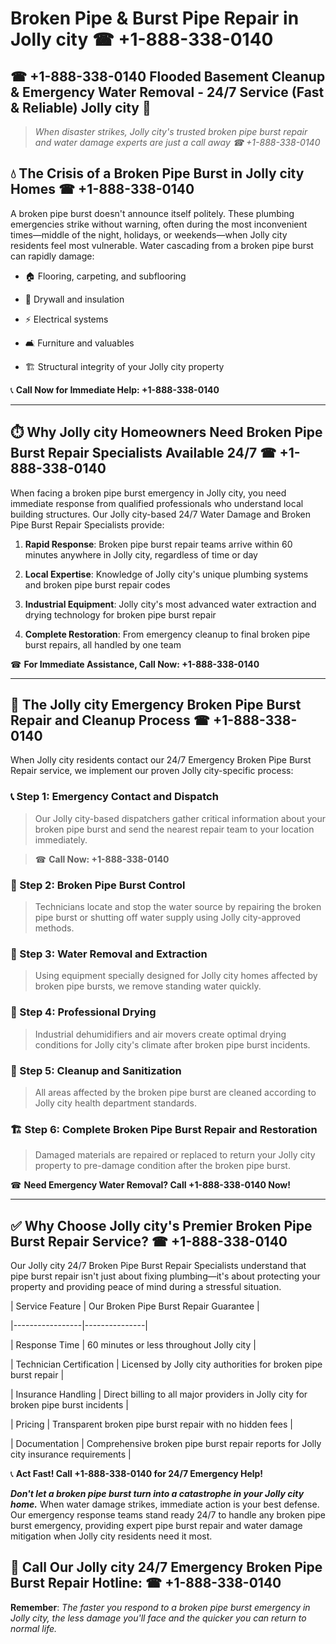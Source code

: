 # Broken Pipe & Burst Pipe Repair in Jolly city ☎ +1-888-338-0140  
## ☎ +1-888-338-0140 Flooded Basement Cleanup & Emergency Water Removal - 24/7 Service (Fast & Reliable) Jolly city 🚨  

> *When disaster strikes, Jolly city's trusted broken pipe burst repair and water damage experts are just a call away ☎ +1-888-338-0140*  

## 💧 The Crisis of a Broken Pipe Burst in Jolly city Homes ☎ +1-888-338-0140  

A broken pipe burst doesn't announce itself politely. These plumbing emergencies strike without warning, often during the most inconvenient times—middle of the night, holidays, or weekends—when Jolly city residents feel most vulnerable. Water cascading from a broken pipe burst can rapidly damage:  

* 🏠 Flooring, carpeting, and subflooring  
* 🧱 Drywall and insulation  
* ⚡ Electrical systems  
* 🛋️ Furniture and valuables  
* 🏗️ Structural integrity of your Jolly city property  

📞 **Call Now for Immediate Help: +1-888-338-0140**  

---  

## ⏱️ Why Jolly city Homeowners Need Broken Pipe Burst Repair Specialists Available 24/7 ☎ +1-888-338-0140  

When facing a broken pipe burst emergency in Jolly city, you need immediate response from qualified professionals who understand local building structures. Our Jolly city-based 24/7 Water Damage and Broken Pipe Burst Repair Specialists provide:  

1. **Rapid Response**: Broken pipe burst repair teams arrive within 60 minutes anywhere in Jolly city, regardless of time or day  
2. **Local Expertise**: Knowledge of Jolly city's unique plumbing systems and broken pipe burst repair codes  
3. **Industrial Equipment**: Jolly city's most advanced water extraction and drying technology for broken pipe burst repair  
4. **Complete Restoration**: From emergency cleanup to final broken pipe burst repairs, all handled by one team  

☎ **For Immediate Assistance, Call Now: +1-888-338-0140**  

---  

## 🔧 The Jolly city Emergency Broken Pipe Burst Repair and Cleanup Process ☎ +1-888-338-0140  

When Jolly city residents contact our 24/7 Emergency Broken Pipe Burst Repair service, we implement our proven Jolly city-specific process:  

### 📞 Step 1: Emergency Contact and Dispatch  
> Our Jolly city-based dispatchers gather critical information about your broken pipe burst and send the nearest repair team to your location immediately.  
> ☎ **Call Now: +1-888-338-0140**  

### 🚿 Step 2: Broken Pipe Burst Control  
> Technicians locate and stop the water source by repairing the broken pipe burst or shutting off water supply using Jolly city-approved methods.  

### 🌊 Step 3: Water Removal and Extraction  
> Using equipment specially designed for Jolly city homes affected by broken pipe bursts, we remove standing water quickly.  

### 💨 Step 4: Professional Drying  
> Industrial dehumidifiers and air movers create optimal drying conditions for Jolly city's climate after broken pipe burst incidents.  

### 🧼 Step 5: Cleanup and Sanitization  
> All areas affected by the broken pipe burst are cleaned according to Jolly city health department standards.  

### 🏗️ Step 6: Complete Broken Pipe Burst Repair and Restoration  
> Damaged materials are repaired or replaced to return your Jolly city property to pre-damage condition after the broken pipe burst.  

☎ **Need Emergency Water Removal? Call +1-888-338-0140 Now!**  

---  

## ✅ Why Choose Jolly city's Premier Broken Pipe Burst Repair Service? ☎ +1-888-338-0140  

Our Jolly city 24/7 Broken Pipe Burst Repair Specialists understand that pipe burst repair isn't just about fixing plumbing—it's about protecting your property and providing peace of mind during a stressful situation.  

| Service Feature | Our Broken Pipe Burst Repair Guarantee |  
|-----------------|---------------|  
| Response Time | 60 minutes or less throughout Jolly city |  
| Technician Certification | Licensed by Jolly city authorities for broken pipe burst repair |  
| Insurance Handling | Direct billing to all major providers in Jolly city for broken pipe burst incidents |  
| Pricing | Transparent broken pipe burst repair with no hidden fees |  
| Documentation | Comprehensive broken pipe burst repair reports for Jolly city insurance requirements |  

📞 **Act Fast! Call +1-888-338-0140 for 24/7 Emergency Help!**  

***Don't let a broken pipe burst turn into a catastrophe in your Jolly city home.*** When water damage strikes, immediate action is your best defense. Our emergency response teams stand ready 24/7 to handle any broken pipe burst emergency, providing expert pipe burst repair and water damage mitigation when Jolly city residents need it most.  

## 📱 Call Our Jolly city 24/7 Emergency Broken Pipe Burst Repair Hotline: ☎ +1-888-338-0140  

**Remember**: *The faster you respond to a broken pipe burst emergency in Jolly city, the less damage you'll face and the quicker you can return to normal life.*